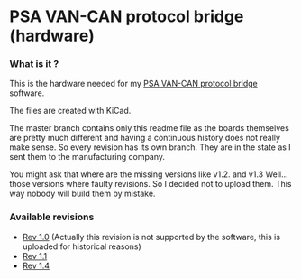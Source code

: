 # PSA VAN-CAN protocol bridge (hardware)

### What is it ?
This is the hardware needed for my [PSA VAN-CAN protocol bridge][psavancanbridge] software.

The files are created with KiCad. 

The master branch contains only this readme file as the boards themselves are pretty much different and having a continuous history does not really make sense. 
So every revision has its own branch. They are in the state as I sent them to the manufacturing company.

You might ask that where are the missing versions like v1.2. and v1.3 Well... those versions where faulty revisions. So I decided not to upload them. This way nobody will build them by mistake.

### Available revisions

- [Rev 1.0][version_10] (Actually this revision is not supported by the software, this is uploaded for historical reasons)
- [Rev 1.1][version_11]
- [Rev 1.4][version_14]


[version_10]: https://github.com/morcibacsi/PSAVanCanBridgeHW/tree/v1.0
[version_11]: https://github.com/morcibacsi/PSAVanCanBridgeHW/tree/v1.1
[version_14]: https://github.com/morcibacsi/PSAVanCanBridgeHW/tree/v1.4
[psavancanbridge]: https://github.com/morcibacsi/PSAVanCanBridge
